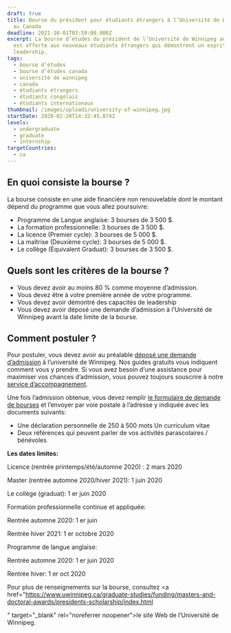 ```yaml
---
draft: true
title: Bourse du président pour étudiants étrangers à l’Université de Winnipeg
  au Canada
deadline: 2021-10-01T03:59:00.000Z
excerpt: La bourse d’études du président de l’Université de Winnipeg au Canada
  est offerte aux nouveaux étudiants étrangers qui démontrent un esprit de
  leadership.
tags:
  - bourse d’études
  - bourse d’études canada
  - université de winnipeg
  - canada
  - étudiants étrangers
  - étudiants congolais
  - étudiants internationaux
thumbnail: /images/uploads/university-of-winnipeg.jpg
startDate: 2020-02-20T14:32:45.874Z
levels:
  - undergraduate
  - graduate
  - internship
targetCountries:
  - ca
---
```

## En quoi consiste la bourse ?

La bourse consiste en une aide financière non renouvelable dont le montant dépend du programme que vous allez poursuivre:

* Programme de Langue anglaise: 3 bourses de 3 500 $.
* La formation professionnelle: 3 bourses de 3 500 $.
* La licence (Premier cycle): 3 bourses de 5 000 $.
* La maîtrise (Deuxième cycle): 3 bourses de 5 000 $.
* Le collège (Équivalent Graduat): 3 bourses de 3 500 $.

## Quels sont les critères de la bourse ?

* Vous devez avoir au moins 80 % comme moyenne d’admission.
* Vous devez être à votre première année de votre programme.
* Vous devez avoir démontré des capacités de leadership
* Vous devez avoir déposé une demande d’admission à l’Université de Winnipeg avant la date limite de la bourse.

## Comment postuler ?

Pour postuler, vous devez avoir au préalable [déposé une demande d’admission](/guides/canada/admission) à l’université de Winnipeg. Nos guides gratuits vous indiquent comment vous y prendre. Si vous avez besoin d’une assistance pour maximiser vos chances d’admission, vous pouvez toujours souscrire à notre [service d’accompagnement](/accompagnement).

Une fois l’admission obtenue, vous devez remplir <a href="https://www.uwinnipeg.ca/awards/docs/fw19_pres-schol-for-world-leaders-application.pdf" target="_blank" rel="noopener noreferrer">le formulaire de demande de bourses</a> et l’envoyer par voie postale à l’adresse y indiquée avec les documents suivants:

* Une déclaration personnelle de 250 à 500 mots Un curriculum vitae
* Deux références qui peuvent parler de vos activités parascolaires / bénévoles

**Les dates limites:**

Licence (rentrée printemps/été/automne 2020) : 2 mars 2020

Master (rentrée automne 2020/hiver 2021): 1 juin 2020

Le collège (graduat): 1 er juin 2020

Formation professionnelle continue et appliquée:

Rentrée automne 2020: 1 er juin

Rentrée hiver 2021: 1 er octobre 2020

Programme de langue anglaise:

Rentrée automne 2020: 1 er juin 2020

Rentrée hiver: 1 er oct 2020

Pour plus de renseignements sur la bourse, consultez <a href="<https://www.uwinnipeg.ca/graduate-studies/funding/masters-and-doctoral-awards/presidents-scholarship/index.html>

" target="_blank" rel="noreferrer noopener">le site Web de l’Université de Winnipeg.</a>
